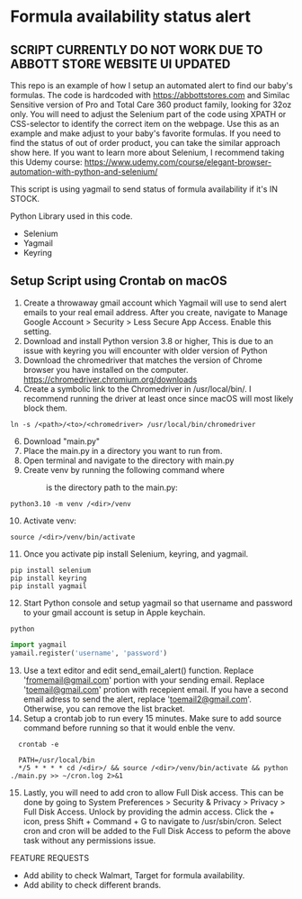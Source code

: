 # Formula availability status alert

## SCRIPT CURRENTLY DO NOT WORK DUE TO ABBOTT STORE WEBSITE UI UPDATED
This repo is an example of how I setup an automated alert to find our baby's formulas. The code is hardcoded with https://abbottstores.com and Similac Sensitive version of Pro and Total Care 360 product family, looking for 32oz only. You will need to adjust the Selenium part of the code using XPATH or CSS-selector to identify the correct item on the webpage. Use this as an example and make adjust to your baby's favorite formulas. 
If you need to find the status of out of order product, you can take the similar approach show here. If you want to learn more about Selenium, I recommend taking this Udemy course: https://www.udemy.com/course/elegant-browser-automation-with-python-and-selenium/

This script is using yagmail to send status of formula availability if it's IN STOCK.

Python Library used in this code.
- Selenium
- Yagmail
- Keyring


## Setup Script using Crontab on macOS
1. Create a throwaway gmail account which Yagmail will use to send alert emails to your real email address. After you create, navigate to Manage Google Account > Security > Less Secure App Access. Enable this setting. 
2. Download and install Python version 3.8 or higher, This is due to an issue with keyring you will encounter with older version of Python
3. Download the chromedriver that matches the version of Chrome browser you have installed on the computer. https://chromedriver.chromium.org/downloads
4. Create a symbolic link to the Chromedriver in /usr/local/bin/. I recommend running the driver at least once since macOS will most likely block them.
```
ln -s /<path>/<to>/<chromedriver> /usr/local/bin/chromedriver
```
6. Download "main.py"
7. Place the main.py in a directory you want to run from. 
8. Open terminal and navigate to the directory with main.py
9. Create venv by running the following command where <dir> is the directory path to the main.py:
```
python3.10 -m venv /<dir>/venv
```
10. Activate venv:
```
source /<dir>/venv/bin/activate
```
11. Once you activate pip install Selenium, keyring, and yagmail.
```
pip install selenium
pip install keyring
pip install yagmail
```
12. Start Python console and setup yagmail so that username and password to your gmail account is setup in Apple keychain. 
```
python
```
```python
import yagmail
yamail.register('username', 'password')
```
13. Use a text editor and edit send_email_alert() function. 
  Replace 'fromemail@gmail.com' portion with your sending email. 
  Replace 'toemail@gmail.com' protion with recepient email. If you have a second email adress to send the alert, replace 'toemail2@gmail.com'. Otherwise, you can remove the list bracket. 
14. Setup a crontab job to run every 15 minutes. Make sure to add source command before running so that it would enble the venv.
```
  crontab -e
```
```
  PATH=/usr/local/bin
  */5 * * * * cd /<dir>/ && source /<dir>/venv/bin/activate && python ./main.py >> ~/cron.log 2>&1
```
15. Lastly, you will need to add cron to allow Full Disk access. This can be done by going to System Preferences > Security & Privacy > Privacy > Full Disk Access. Unlock by providing the admin access. Click the + icon, press Shift + Command + G to navigate to /usr/sbin/cron. Select cron and cron will be added to the Full Disk Access to peform the above task without any permissions issue. 

FEATURE REQUESTS
- Add ability to check Walmart, Target for formula availability.
- Add ability to check different brands. 
